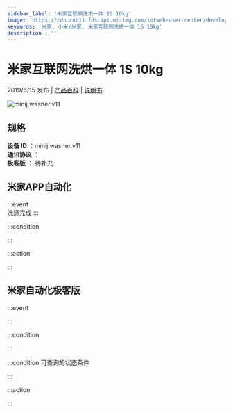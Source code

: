 ```yaml
---
sidebar_label: '米家互联网洗烘一体 1S 10kg'
image: 'https://cdn.cnbj1.fds.api.mi-img.com/iotweb-user-center/developer_1679047613694K9Absumu.png?GalaxyAccessKeyId=AKVGLQWBOVIRQ3XLEW&Expires=9223372036854775807&Signature=yhJFmfoOES34zl0VT1Htk0AgTNE='
keywords: '米家, 小米/米家, 米家互联网洗烘一体 1S 10kg'
description : ''
---
```

# 米家互联网洗烘一体 1S 10kg

2019/6/15 发布 | [产品百科](https://home.mi.com/webapp/content/baike/product/index.html?model=minij.washer.v11/) | [说明书](https://home.mi.com/views/introduction.html?model=minij.washer.v11&region=cn)

![minij.washer.v11](https://cdn.cnbj1.fds.api.mi-img.com/iotweb-user-center/developer_1679047613694K9Absumu.png?GalaxyAccessKeyId=AKVGLQWBOVIRQ3XLEW&Expires=9223372036854775807&Signature=yhJFmfoOES34zl0VT1Htk0AgTNE=)

## 规格  
> 
**设备 ID** ：minij.washer.v11  
**通讯协议** ：  
**极客版**  ： 待补充 


## 米家APP自动化  

:::event  
洗涤完成
:::

:::condition  

:::

:::action   

:::

## 米家自动化极客版  

:::event  

:::

:::condition  

:::

:::condition 可查询的状态条件  

:::

:::action  

:::

        
